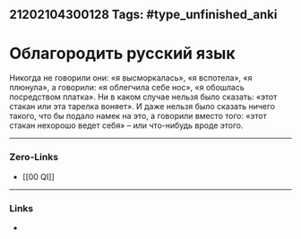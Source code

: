 21202104300128
Tags: #type_unfinished_anki
---
# Облагородить русский язык

Никогда не говорили они: «я высморкалась», «я вспотела», «я плюнула», а говорили: «я облегчила себе нос», «я обошлась посредством платка». Ни в каком случае нельзя было сказать: «этот стакан или эта тарелка воняет». И даже нельзя было сказать ничего такого, что бы подало намек на это, а говорили вместо того: «этот стакан нехорошо ведет себя» – или что-нибудь вроде этого.

---
### Zero-Links
- [[00 QI]]
---
### Links
-